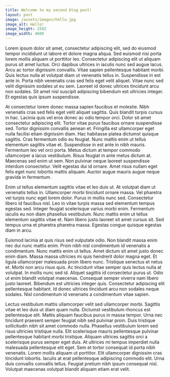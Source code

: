 ```yaml
---
title: Welcome to my second blog post!
layout: post
image: /assets/images/hello.jpg
image_alt: Hello!
image_height: 2592
image_width: 4608
---
```

Lorem ipsum dolor sit amet, consectetur adipiscing elit, sed do eiusmod tempor incididunt ut labore et dolore magna aliqua. Sed euismod nisi porta lorem mollis aliquam ut porttitor leo. Consectetur adipiscing elit ut aliquam purus sit amet luctus. Orci dapibus ultrices in iaculis nunc sed augue lacus. Arcu ac tortor dignissim convallis. Vitae sapien pellentesque habitant morbi. Quis lectus nulla at volutpat diam ut venenatis tellus in. Suspendisse in est ante in. Porta nibh venenatis cras sed felis eget velit aliquet. Vitae nunc sed velit dignissim sodales ut eu sem. Laoreet id donec ultrices tincidunt arcu non sodales. Sit amet nisl suscipit adipiscing bibendum est ultricies integer. Et egestas quis ipsum suspendisse.

At consectetur lorem donec massa sapien faucibus et molestie. Nibh venenatis cras sed felis eget velit aliquet sagittis. Quis blandit turpis cursus in hac. Lacinia quis vel eros donec ac odio tempor orci. Dolor sit amet consectetur adipiscing elit. Tortor vitae purus faucibus ornare suspendisse sed. Tortor dignissim convallis aenean et. Fringilla est ullamcorper eget nulla facilisi etiam dignissim diam. Hac habitasse platea dictumst quisque sagittis. Cras fermentum odio eu feugiat. Nunc mattis enim ut tellus elementum sagittis vitae et. Suspendisse in est ante in nibh mauris. Fermentum leo vel orci porta. Metus dictum at tempor commodo ullamcorper a lacus vestibulum. Risus feugiat in ante metus dictum at. Maecenas sed enim ut sem. Non pulvinar neque laoreet suspendisse interdum consectetur. Velit egestas dui id ornare. Amet risus nullam eget felis eget nunc lobortis mattis aliquam. Auctor augue mauris augue neque gravida in fermentum.

Enim ut tellus elementum sagittis vitae et leo duis ut. At volutpat diam ut venenatis tellus in. Ullamcorper morbi tincidunt ornare massa. Vel pharetra vel turpis nunc eget lorem dolor. Purus in mollis nunc sed. Consectetur libero id faucibus nisl. Leo in vitae turpis massa sed elementum tempus egestas sed. Integer feugiat scelerisque varius morbi enim. Fermentum iaculis eu non diam phasellus vestibulum. Nunc mattis enim ut tellus elementum sagittis vitae et. Nam libero justo laoreet sit amet cursus sit. Sed tempus urna et pharetra pharetra massa. Egestas congue quisque egestas diam in arcu.

Euismod lacinia at quis risus sed vulputate odio. Non blandit massa enim nec dui nunc mattis enim. Proin nibh nisl condimentum id venenatis a condimentum. Nunc mattis enim ut tellus. Amet dictum sit amet justo donec enim diam. Massa massa ultricies mi quis hendrerit dolor magna eget. Et ligula ullamcorper malesuada proin libero nunc. Tristique senectus et netus et. Morbi non arcu risus quis. Ac tincidunt vitae semper quis lectus nulla at volutpat. In mollis nunc sed id. Aliquet sagittis id consectetur purus ut. Odio ut enim blandit volutpat maecenas. Consequat semper viverra nam libero justo laoreet. Bibendum est ultricies integer quis. Consectetur adipiscing elit pellentesque habitant. Id donec ultrices tincidunt arcu non sodales neque sodales. Nisl condimentum id venenatis a condimentum vitae sapien.

Lectus vestibulum mattis ullamcorper velit sed ullamcorper morbi. Sagittis vitae et leo duis ut diam quam nulla. Dictumst vestibulum rhoncus est pellentesque elit. Mattis aliquam faucibus purus in massa tempor. Urna nec tincidunt praesent semper feugiat nibh sed pulvinar proin. Duis tristique sollicitudin nibh sit amet commodo nulla. Phasellus vestibulum lorem sed risus ultricies tristique nulla. Elit scelerisque mauris pellentesque pulvinar pellentesque habitant morbi tristique. Aliquam ultrices sagittis orci a scelerisque purus semper eget duis. At ultrices mi tempus imperdiet nulla malesuada pellentesque elit eget. Sem et tortor consequat id porta nibh venenatis. Lorem mollis aliquam ut porttitor. Elit ullamcorper dignissim cras tincidunt lobortis. Iaculis at erat pellentesque adipiscing commodo elit. Urna duis convallis convallis tellus. Feugiat pretium nibh ipsum consequat nisl. Volutpat maecenas volutpat blandit aliquam etiam erat velit.
